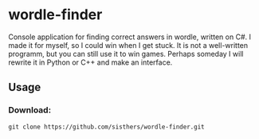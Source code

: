 # wordle-finder
Console application for finding correct answers in wordle, written on C#.
I made it for myself, so I could win when I get stuck.
It is not a well-written programm, but you can still use it to win games.
Perhaps someday I will rewrite it in Python or C++ and make an interface.

## Usage
### Download:
```
git clone https://github.com/sisthers/wordle-finder.git
```
